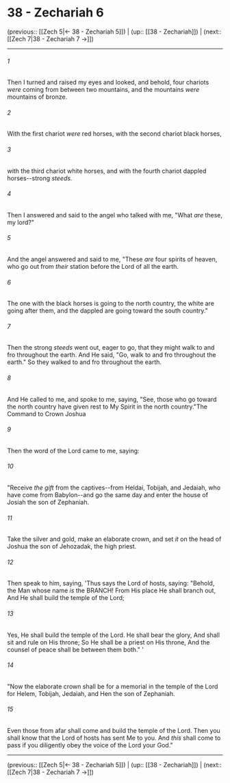 # 38 - Zechariah 6

(previous:: [[Zech 5|← 38 - Zechariah 5]]) | (up:: [[38 - Zechariah]]) | (next:: [[Zech 7|38 - Zechariah 7 →]])

***


###### 1 
Then I turned and raised my eyes and looked, and behold, four chariots _were_ coming from between two mountains, and the mountains _were_ mountains of bronze. 

###### 2 
With the first chariot _were_ red horses, with the second chariot black horses, 

###### 3 
with the third chariot white horses, and with the fourth chariot dappled horses--strong _steeds._ 

###### 4 
Then I answered and said to the angel who talked with me, "What _are_ these, my lord?" 

###### 5 
And the angel answered and said to me, "These _are_ four spirits of heaven, who go out from _their_ station before the Lord of all the earth. 

###### 6 
The one with the black horses is going to the north country, the white are going after them, and the dappled are going toward the south country." 

###### 7 
Then the strong _steeds_ went out, eager to go, that they might walk to and fro throughout the earth. And He said, "Go, walk to and fro throughout the earth." So they walked to and fro throughout the earth. 

###### 8 
And He called to me, and spoke to me, saying, "See, those who go toward the north country have given rest to My Spirit in the north country."The Command to Crown Joshua 

###### 9 
Then the word of the Lord came to me, saying: 

###### 10 
"Receive _the gift_ from the captives--from Heldai, Tobijah, and Jedaiah, who have come from Babylon--and go the same day and enter the house of Josiah the son of Zephaniah. 

###### 11 
Take the silver and gold, make an elaborate crown, and set _it_ on the head of Joshua the son of Jehozadak, the high priest. 

###### 12 
Then speak to him, saying, 'Thus says the Lord of hosts, saying: "Behold, the Man whose name _is_ the BRANCH! From His place He shall branch out, And He shall build the temple of the Lord; 

###### 13 
Yes, He shall build the temple of the Lord. He shall bear the glory, And shall sit and rule on His throne; So He shall be a priest on His throne, And the counsel of peace shall be between them both." ' 

###### 14 
"Now the elaborate crown shall be for a memorial in the temple of the Lord for Helem, Tobijah, Jedaiah, and Hen the son of Zephaniah. 

###### 15 
Even those from afar shall come and build the temple of the Lord. Then you shall know that the Lord of hosts has sent Me to you. And _this_ shall come to pass if you diligently obey the voice of the Lord your God."

***

(previous:: [[Zech 5|← 38 - Zechariah 5]]) | (up:: [[38 - Zechariah]]) | (next:: [[Zech 7|38 - Zechariah 7 →]])
